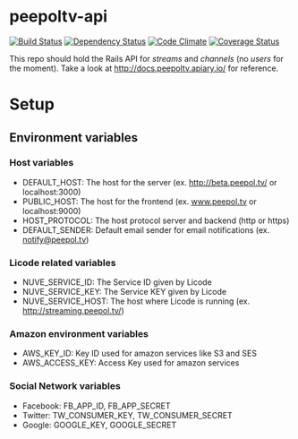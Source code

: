 peepoltv-api
============

[![Build Status](https://secure.travis-ci.org/peepoltv/peepoltv-api.png)](http://travis-ci.org/peepoltv/peepoltv-api) [![Dependency Status](https://gemnasium.com/peepoltv/webRTC.io.png)](https://gemnasium.com/peepoltv/webRTC.io) [![Code Climate](https://codeclimate.com/github/peepoltv/peepoltv-api.png)](https://codeclimate.com/github/peepoltv/peepoltv-api) [![Coverage Status](https://coveralls.io/repos/peepoltv/peepoltv-api/badge.png)](https://coveralls.io/r/peepoltv/peepoltv-api)

This repo should hold the Rails API for *streams* and *channels* (no *users* for the moment).
Take a look at http://docs.peepoltv.apiary.io/ for reference.

# Setup

## Environment variables

### Host variables

* DEFAULT_HOST: The host for the server (ex. http://beta.peepol.tv/ or localhost:3000)
* PUBLIC_HOST: The host for the frontend (ex. www.peepol.tv or localhost:9000)
* HOST_PROTOCOL: The host protocol server and backend (http or https)
* DEFAULT_SENDER: Default email sender for email notifications (ex. notify@peepol.tv)

### Licode related variables

* NUVE_SERVICE_ID: The Service ID given by Licode
* NUVE_SERVICE_KEY: The Service KEY given by Licode
* NUVE_SERVICE_HOST: The host where Licode is running (ex. http://streaming.peepol.tv/)

### Amazon environment variables

* AWS_KEY_ID: Key ID used for amazon services like S3 and SES
* AWS_ACCESS_KEY: Access Key used for amazon services

### Social Network variables

* Facebook: FB_APP_ID, FB_APP_SECRET
* Twitter: TW_CONSUMER_KEY, TW_CONSUMER_SECRET
* Google: GOOGLE_KEY, GOOGLE_SECRET
